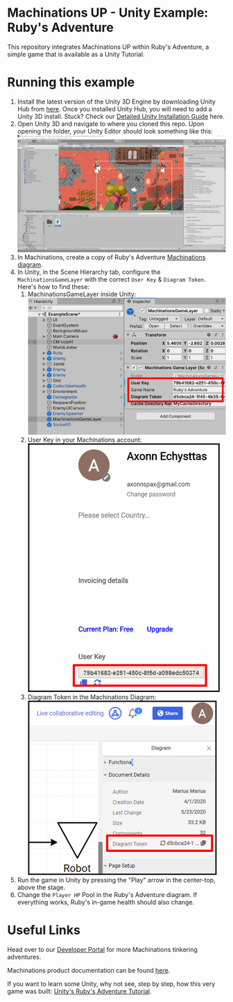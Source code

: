# Machinations UP - Unity Example: Ruby's Adventure

This repository integrates Machinations UP within Ruby's Adventure, a simple game that is available as a Unity Tutorial.

# Running this example

1. Install the latest version of the Unity 3D Engine by downloading Unity Hub from [here](https://store.unity.com/#plans-individual). Once you installed Unity Hub, you will need to add a Unity 3D install. Stuck? Check our [Detailed Unity Installation Guide](README-unity.md) here.
2. Open Unity 3D and navigate to where you cloned this repo. Upon opening the folder, your Unity Editor should look something like this:  
   ![Image of Unity Editor](./readme.md.resources/StartupScene.jpg)
3. In Machinations, create a copy of Ruby's Adventure [Machinations diagram](https://www.machinations.io).
4. In Unity, in the Scene Hierarchy tab, configure the `MachinationsGameLayer` with the correct `User Key` & `Diagram Token`. Here's how to find these:
   1. MachinationsGameLayer inside Unity:  
      ![Image of MachinationsGameLayer Configuration](./readme.md.resources/MGLConfig.jpg)
   2. User Key in your Machinations account:  
      ![Image of Machinations User Account](./readme.md.resources/MachinationsUserAccount.jpg)
   3. Diagram Token in the Machinations Diagram:  
      ![Image of Machinations Diagram Details](./readme.md.resources/MachinationsDiagramDetails.jpg)
5. Run the game in Unity by pressing the "Play" arrow in the center-top, above the stage.
6. Change the `Player HP` Pool in the Ruby's Adventure diagram. If everything works, Ruby's in-game health should also change.

# Useful Links

Head over to our [Developer Portal](developer.machinations.io) for more Machinations tinkering adventures.

Machinations product documentation can be found [here](docs.machinations.io).

If you want to learn some Unity, why not see, step by step, how this very game was built: [Unity's Ruby's Adventure Tutorial](https://learn.unity.com/project/ruby-s-2d-rpg).
